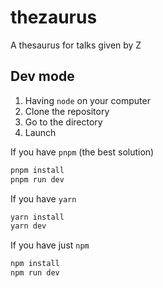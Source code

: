 # thezaurus
A thesaurus for talks given by Z

## Dev mode

1. Having `node` on your computer
2. Clone the repository
3. Go to the directory
4. Launch

If you have `pnpm` (the best solution)
```bash
pnpm install
pnpm run dev
```

If you have `yarn`
```bash
yarn install
yarn dev
```

If you have just `npm`
```bash
npm install
npm run dev
```